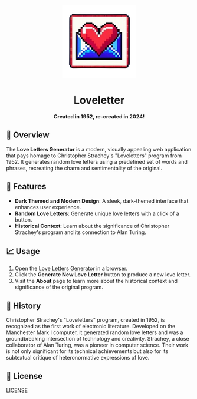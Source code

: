 <p align="center">
	<img src="./asset/logo.png" alt="Loveletter logo" width="200" height="200">
</p>

<h1 align="center">Loveletter</h1>

<p align="center">
	<strong>Created in 1952, re-created in 2024!</strong>
</p>

## 🚀 Overview

The **Love Letters Generator** is a modern, visually appealing web application that pays homage to Christopher Strachey's "Loveletters" program from 1952. It generates random love letters using a predefined set of words and phrases, recreating the charm and sentimentality of the original.

## 🎨 Features

- **Dark Themed and Modern Design**: A sleek, dark-themed interface that enhances user experience.
- **Random Love Letters**: Generate unique love letters with a click of a button.
- **Historical Context**: Learn about the significance of Christopher Strachey's program and its connection to Alan Turing.

## 📈 Usage

1. Open the [Love Letters Generator](./index.html) in a browser.
2. Click the **Generate New Love Letter** button to produce a new love letter.
3. Visit the **About** page to learn more about the historical context and significance of the original program.

## 📖 History

Christopher Strachey's "Loveletters" program, created in 1952, is recognized as the first work of electronic literature. Developed on the Manchester Mark I computer, it generated random love letters and was a groundbreaking intersection of technology and creativity. Strachey, a close collaborator of Alan Turing, was a pioneer in computer science. Their work is not only significant for its technical achievements but also for its subtextual critique of heteronormative expressions of love.

## 📜 License

[LICENSE](./LICENSE)